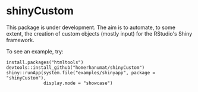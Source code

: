 # shinyCustom

This package is under development.  The aim is to automate, to some extent, the creation of custom objects (mostly input) for the RStudio's Shiny framework.

To see an example, try:

```
install.packages("htmltools")
devtools::install_github("homerhanumat/shinyCustom")
shiny::runApp(system.file("examples/shinyapp", package = "shinyCustom"),
              display.mode = "showcase")
```
